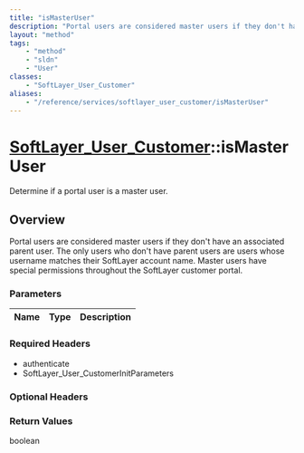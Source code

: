 ```yaml
---
title: "isMasterUser"
description: "Portal users are considered master users if they don't have an associated parent user. The only users who don't have par... "
layout: "method"
tags:
    - "method"
    - "sldn"
    - "User"
classes:
    - "SoftLayer_User_Customer"
aliases:
    - "/reference/services/softlayer_user_customer/isMasterUser"
---
```

# [SoftLayer_User_Customer](/reference/services/SoftLayer_User_Customer)::isMasterUser

Determine if a portal user is a master user.


## Overview 
Portal users are considered master users if they don't have an associated parent user. The only users who don't have parent users are users whose username matches their SoftLayer account name. Master users have special permissions throughout the SoftLayer customer portal. 

### Parameters 
|Name | Type | Description |
| --- | --- | --- |


### Required Headers
* authenticate
* SoftLayer_User_CustomerInitParameters

### Optional Headers

### Return Values
boolean

